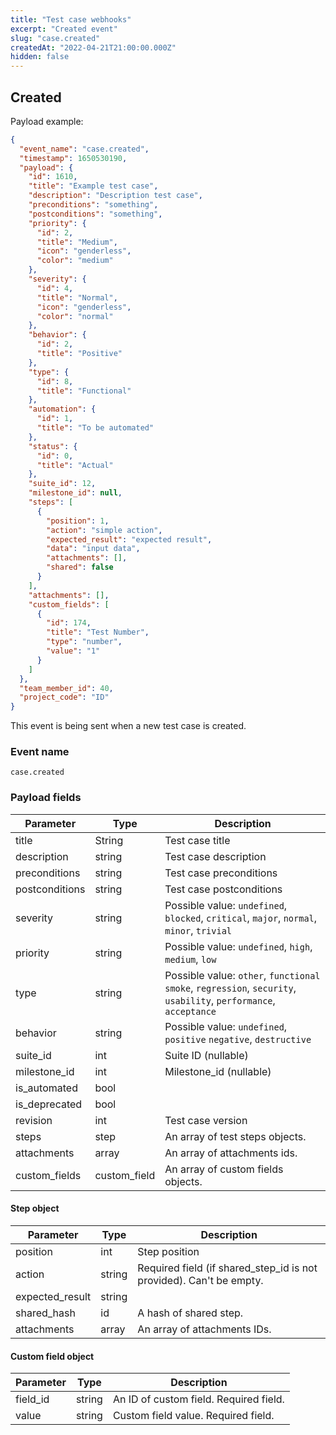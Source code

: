 ```yaml
---
title: "Test case webhooks"
excerpt: "Created event"
slug: "case.created"
createdAt: "2022-04-21T21:00:00.000Z"
hidden: false
---
```


## Created

Payload example:

```json
{
  "event_name": "case.created",
  "timestamp": 1650530190,
  "payload": {
    "id": 1610,
    "title": "Example test case",
    "description": "Description test case",
    "preconditions": "something",
    "postconditions": "something",
    "priority": {
      "id": 2,
      "title": "Medium",
      "icon": "genderless",
      "color": "medium"
    },
    "severity": {
      "id": 4,
      "title": "Normal",
      "icon": "genderless",
      "color": "normal"
    },
    "behavior": {
      "id": 2,
      "title": "Positive"
    },
    "type": {
      "id": 8,
      "title": "Functional"
    },
    "automation": {
      "id": 1,
      "title": "To be automated"
    },
    "status": {
      "id": 0,
      "title": "Actual"
    },
    "suite_id": 12,
    "milestone_id": null,
    "steps": [
      {
        "position": 1,
        "action": "simple action",
        "expected_result": "expected result",
        "data": "input data",
        "attachments": [],
        "shared": false
      }
    ],
    "attachments": [],
    "custom_fields": [
      {
        "id": 174,
        "title": "Test Number",
        "type": "number",
        "value": "1"
      }
    ]
  },
  "team_member_id": 40,
  "project_code": "ID"
}
```

This event is being sent when a new test case is created.

### Event name

`case.created`

### Payload fields

| Parameter      | Type         | Description                                                                                                       |
|----------------|--------------|-------------------------------------------------------------------------------------------------------------------|
| title          | String       | Test case title                                                                                                   |
| description    | string       | Test case description                                                                                             |
| preconditions  | string       | Test case preconditions                                                                                           |
| postconditions | string       | Test case postconditions                                                                                          |
| severity       | string       | Possible value: `undefined`, `blocked`, `critical`, `major`, `normal`, `minor`, `trivial`                         |
| priority       | string       | Possible value: `undefined`, `high`, `medium`, `low`                                                              |
| type           | string       | Possible value: `other`, `functional` `smoke`, `regression`, `security`, `usability`, `performance`, `acceptance` |
| behavior       | string       | Possible value: `undefined`, `positive` `negative`, `destructive`                                                 |
| suite_id       | int          | Suite ID (nullable)                                                                                               |
| milestone_id   | int          | Milestone_id (nullable)                                                                                           |
| is_automated   | bool         |                                                                                                                   |
| is_deprecated  | bool         |                                                                                                                   |
| revision       | int          | Test case version                                                                                                 |
| steps          | step         | An array of test steps objects.                                                                                   |
| attachments    | array        | An array of attachments ids.                                                                                      |
| custom_fields  | custom_field | An array of custom fields objects.                                                                                |

#### Step object

| Parameter       | Type   | Description                                                         |
|-----------------|--------|---------------------------------------------------------------------|
| position        | int    | Step position                                                       |
| action          | string | Required field (if shared_step_id is not provided). Can't be empty. |
| expected_result | string |                                                                     |
| shared_hash     | id     | A hash of shared step.                                              |
| attachments     | array  | An array of attachments IDs.                                        |

#### Custom field object

| Parameter | Type   | Description                            |
|-----------|--------|----------------------------------------|
| field_id  | string | An ID of custom field. Required field. |
| value     | string | Custom field value. Required field.    |

